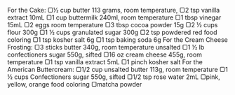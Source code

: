 For the Cake:
▢½ cup butter 113 grams, room temperature,
▢2 tsp vanilla extract 10mL
▢1 cup buttermilk 240ml, room temperature
▢1 tbsp vinegar 15mL
▢2 eggs room temperature
▢3 tbsp cocoa powder 15g
▢2 ½ cups flour 300g
▢1 ½ cups granulated sugar 300g
▢2 tsp powdered red food coloring
▢1 tsp kosher salt 6g
▢1 tsp baking soda 6g
For the Cream Cheese Frosting:
▢3 sticks butter 340g, room temperature unsalted
▢1 ½ lb confectioners sugar 550g, sifted
▢16 oz cream cheese 455g, room temperature
▢1 tsp vanilla extract 5mL
▢1 pinch kosher salt
For the American Buttercream:
▢1/2 cup unsalted butter 113g, room temperature
▢1 ½ cups Confectioners sugar 550g, sifted
▢1/2 tsp rose water 2mL
▢pink, yellow, orange food coloring
▢matcha powder